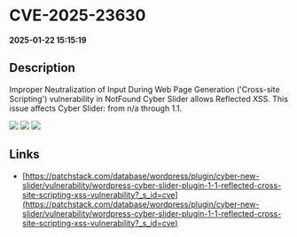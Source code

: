 # CVE-2025-23630

**2025-01-22 15:15:19**

## Description
Improper Neutralization of Input During Web Page Generation ('Cross-site Scripting') vulnerability in NotFound Cyber Slider allows Reflected XSS. This issue affects Cyber Slider: from n/a through 1.1.

![](https://img.shields.io/static/v1?label=Score&message=7.1&color=red)
![](https://img.shields.io/static/v1?label=Severity&message=HIGH&color=red)
![](https://img.shields.io/static/v1?label=CWE&message=XSS&color=green)

## Links
- [https://patchstack.com/database/wordpress/plugin/cyber-new-slider/vulnerability/wordpress-cyber-slider-plugin-1-1-reflected-cross-site-scripting-xss-vulnerability?_s_id=cve](https://patchstack.com/database/wordpress/plugin/cyber-new-slider/vulnerability/wordpress-cyber-slider-plugin-1-1-reflected-cross-site-scripting-xss-vulnerability?_s_id=cve)

